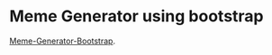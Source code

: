 # Meme Generator using bootstrap

 [Meme-Generator-Bootstrap](https://meme-generator-bootstrap.netlify.app/).

